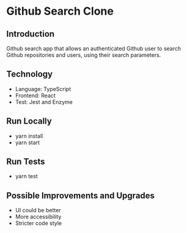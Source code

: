 # Github Search Clone

## Introduction

Github search app that allows an authenticated Github user to
search Github repositories and users, using their search parameters.

## Technology

- Language: TypeScript
- Frontend: React
- Test: Jest and Enzyme

## Run Locally

- yarn install
- yarn start

## Run Tests

- yarn test

## Possible Improvements and Upgrades

- UI could be better
- More accessibility
- Stricter code style
